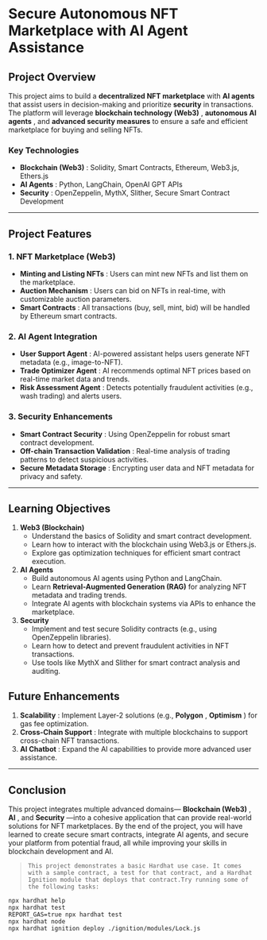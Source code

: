
# Secure Autonomous NFT Marketplace with AI Agent Assistance

## Project Overview

This project aims to build a **decentralized NFT marketplace** with **AI agents** that assist users in decision-making and prioritize **security** in transactions. The platform will leverage  **blockchain technology (Web3)** ,  **autonomous AI agents** , and **advanced security measures** to ensure a safe and efficient marketplace for buying and selling NFTs.

### Key Technologies

* **Blockchain (Web3)** : Solidity, Smart Contracts, Ethereum, Web3.js, Ethers.js
* **AI Agents** : Python, LangChain, OpenAI GPT APIs
* **Security** : OpenZeppelin, MythX, Slither, Secure Smart Contract Development

---

## Project Features

### 1. NFT Marketplace (Web3)

* **Minting and Listing NFTs** : Users can mint new NFTs and list them on the marketplace.
* **Auction Mechanism** : Users can bid on NFTs in real-time, with customizable auction parameters.
* **Smart Contracts** : All transactions (buy, sell, mint, bid) will be handled by Ethereum smart contracts.

### 2. AI Agent Integration

* **User Support Agent** : AI-powered assistant helps users generate NFT metadata (e.g., image-to-NFT).
* **Trade Optimizer Agent** : AI recommends optimal NFT prices based on real-time market data and trends.
* **Risk Assessment Agent** : Detects potentially fraudulent activities (e.g., wash trading) and alerts users.

### 3. Security Enhancements

* **Smart Contract Security** : Using OpenZeppelin for robust smart contract development.
* **Off-chain Transaction Validation** : Real-time analysis of trading patterns to detect suspicious activities.
* **Secure Metadata Storage** : Encrypting user data and NFT metadata for privacy and safety.

---

## Learning Objectives

1. **Web3 (Blockchain)**
   * Understand the basics of Solidity and smart contract development.
   * Learn how to interact with the blockchain using Web3.js or Ethers.js.
   * Explore gas optimization techniques for efficient smart contract execution.
2. **AI Agents**
   * Build autonomous AI agents using Python and LangChain.
   * Learn **Retrieval-Augmented Generation (RAG)** for analyzing NFT metadata and trading trends.
   * Integrate AI agents with blockchain systems via APIs to enhance the marketplace.
3. **Security**
   * Implement and test secure Solidity contracts (e.g., using OpenZeppelin libraries).
   * Learn how to detect and prevent fraudulent activities in NFT transactions.
   * Use tools like MythX and Slither for smart contract analysis and auditing.

## Future Enhancements

1. **Scalability** : Implement Layer-2 solutions (e.g.,  **Polygon** ,  **Optimism** ) for gas fee optimization.
2. **Cross-Chain Support** : Integrate with multiple blockchains to support cross-chain NFT transactions.
3. **AI Chatbot** : Expand the AI capabilities to provide more advanced user assistance.

---

## Conclusion

This project integrates multiple advanced domains— **Blockchain (Web3)** ,  **AI** , and  **Security** —into a cohesive application that can provide real-world solutions for NFT marketplaces. By the end of the project, you will have learned to create secure smart contracts, integrate AI agents, and secure your platform from potential fraud, all while improving your skills in blockchain development and AI.



> `This project demonstrates a basic Hardhat use case. It comes with a sample contract, a test for that contract, and a Hardhat Ignition module that deploys that contract.Try running some of the following tasks:`

```shell
npx hardhat help
npx hardhat test
REPORT_GAS=true npx hardhat test
npx hardhat node
npx hardhat ignition deploy ./ignition/modules/Lock.js
```

